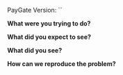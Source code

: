 <!-- Please fill out the following questions, thanks! -->

PayGate Version: ``

**What were you trying to do?**



**What did you expect to see?**



**What did you see?**



**How can we reproduce the problem?**
